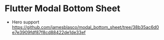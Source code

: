 

# Flutter Modal Bottom Sheet

- Hero support 
https://github.com/jamesblasco/modal_bottom_sheet/tree/38b35ac6d0e7e3909fdf87f8cd88422de1de33ef

